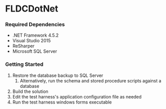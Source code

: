 # FLDCDotNet

### Required Dependencies

* .NET Framework 4.5.2
* Visual Studio 2015
* ReSharper
* Microsoft SQL Server

### Getting Started

1. Restore the database backup to SQL Server
	1. Alternatively, run the schema and stored procedure scripts against a database
2. Build the solution
3. Edit the test harness's application configuration file as needed
4. Run the test harness windows forms executable